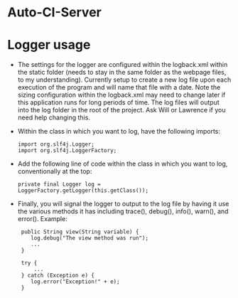 # Auto-CI-Server

# Logger usage
- The settings for the logger are configured within the logback.xml within the static folder (needs to stay in the same folder as the webpage files, to my understanding).  Currently setup to create a new log file upon each execution of the program and will name that file with a date.  Note the sizing configuration within the logback.xml may need to change later if this application runs for long periods of time.  The log files will output into the log folder in the root of the project.  Ask Will or Lawrence if you need help changing this.

- Within the class in which you want to log, have the following imports:
    ```
    import org.slf4j.Logger;
    import org.slf4j.LoggerFactory;

    ```
- Add the following line of code within the class in which you want to log, conventionally at the top:
    ```
    private final Logger log = LoggerFactory.getLogger(this.getClass());

    ```
- Finally, you will signal the logger to output to the log file by having it use the various methods it has including trace(), debug(), info(), warn(), and error().  Example:
    ```
     public String view(String variable) {
        log.debug("The view method was run");
        ...
     }

    ```

    ```
     try {
         ...
     } catch (Exception e) {
        log.error("Exception!" + e);
     }
     
    ```